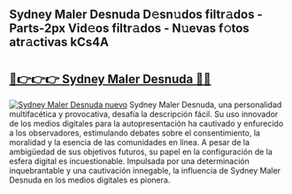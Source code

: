 ## Sydney Maler Desnuda D𝚎sn𝚞dos filtr𝚊dos - Parts-2px Vid𝚎os filtr𝚊dos - N𝚞evas f𝚘tos atr𝚊ctivas kCs4A

# <h2><a href="http://mb9ru2.tromn.icu/?c=Sydney+Maler+Desnuda">🔗👉👉👉 Sydney Maler Desnuda 🔗🔗</a></h2>

[![Sydney Maler Desnuda nuevo](https://i.imgur.com/pEAQMta.gif)](http://mb9ru2.tromn.icu/?c=Sydney+Maler+Desnuda)
Sydney Maler Desnuda, una personalidad multifacética y provocativa, desafía la descripción fácil. Su uso innovador de los medios digitales para la autopresentación ha cautivado y enfurecido a los observadores, estimulando debates sobre el consentimiento, la moralidad y la esencia de las comunidades en línea. A pesar de la ambigüedad de sus objetivos futuros, su papel en la configuración de la esfera digital es incuestionable. Impulsada por una determinación inquebrantable y una cautivación innegable, la influencia de Sydney Maler Desnuda en los medios digitales es pionera.
